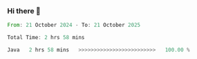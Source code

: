 ### Hi there 👋

<!--START_SECTION:waka-->

```rust
From: 21 October 2024 - To: 21 October 2025

Total Time: 2 hrs 58 mins

Java   2 hrs 58 mins   >>>>>>>>>>>>>>>>>>>>>>>>>   100.00 %
```

<!--END_SECTION:waka-->
